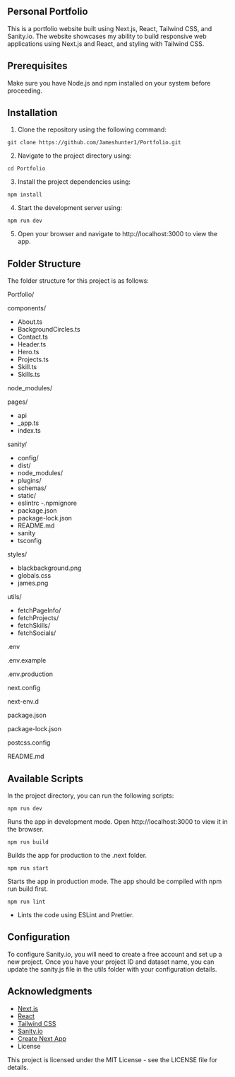 ## Personal Portfolio

This is a portfolio website built using Next.js, React, Tailwind CSS, and Sanity.io. The website showcases my ability to build responsive web applications using Next.js and React, and styling with Tailwind CSS.

## Prerequisites

Make sure you have Node.js and npm installed on your system before proceeding.

## Installation

 1. Clone the repository using the following command:

 `git clone https://github.com/Jameshunter1/Portfolio.git`

 2. Navigate to the project directory using:

 `cd Portfolio`

 3. Install the project dependencies using:

 `npm install`

 4. Start the development server using:

  `npm run dev`

 5. Open your browser and navigate to http://localhost:3000 to view the app.

## Folder Structure

The folder structure for this project is as follows:

Portfolio/

 components/
  - About.ts
  - BackgroundCircles.ts
  - Contact.ts
  - Header.ts
  - Hero.ts
  - Projects.ts
  - Skill.ts
  - Skills.ts

 node_modules/

 pages/
  - api
  - _app.ts
  - index.ts
 
 sanity/
  - config/
  - dist/
  - node_modules/
  - plugins/
  - schemas/
  - static/
  - eslintrc
  -.npmignore
  - package.json
  - package-lock.json
  - README.md
  - sanity
  - tsconfig
 
 styles/
  - blackbackground.png
  - globals.css
  - james.png
 
 utils/
  - fetchPageInfo/
  - fetchProjects/
  - fetchSkills/
  - fetchSocials/
 
 .env

 .env.example

 .env.production

 next.config

 next-env.d

 package.json

 package-lock.json

 postcss.config

 README.md


## Available Scripts

In the project directory, you can run the following scripts:

`npm run dev`

Runs the app in development mode. Open http://localhost:3000 to view it in the browser.

`npm run build`

Builds the app for production to the .next folder.

`npm run start`

Starts the app in production mode. The app should be compiled with npm run build first.

`npm run lint`

- Lints the code using ESLint and Prettier.

## Configuration

To configure Sanity.io, you will need to create a free account and set up a new project. Once you have your project ID and dataset name, you can update the sanity.js file in the utils folder with your configuration details.

## Acknowledgments

- [Next.js](https://nextjs.org/)
- [React](https://reactjs.org/)
- [Tailwind CSS](https://tailwindcss.com/)
- [Sanity.io](https://www.sanity.io/)
- [Create Next App](https://nextjs.org/docs/api-reference/create-next-app)
- License

This project is licensed under the MIT License - see the LICENSE file for details.
